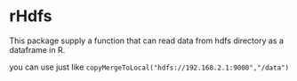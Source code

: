 # rHdfs

 This package supply a function that can read data from hdfs directory as a dataframe in R.

 you can use just like `copyMergeToLocal("hdfs://192.168.2.1:9000","/data")`

